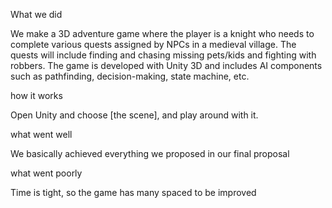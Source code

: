 What we did

We make a 3D adventure game where the player is a knight who needs to complete various quests assigned by NPCs in a medieval village. The quests will include finding and chasing missing pets/kids and fighting with robbers. The game is developed with Unity 3D and includes AI components such as pathfinding, decision-making, state machine, etc. 

how it works

Open Unity and choose [the scene], and play around with it.

what went well

We basically achieved everything we proposed in our final proposal 

what went poorly

Time is tight, so the game has many spaced to be improved
